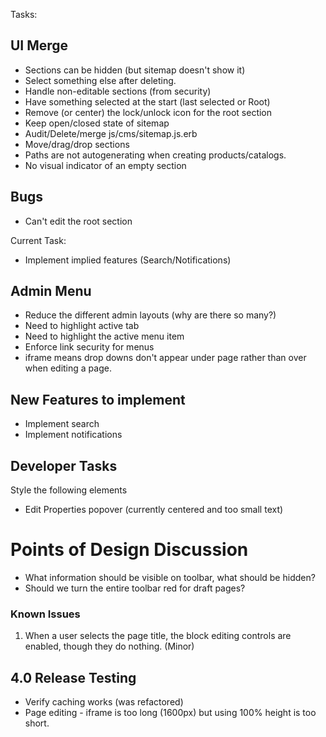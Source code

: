 Tasks:

## UI Merge

* Sections can be hidden (but sitemap doesn't show it)
* Select something else after deleting.
* Handle non-editable sections (from security)
* Have something selected at the start (last selected or Root)
* Remove (or center) the lock/unlock icon for the root section
* Keep open/closed state of sitemap
* Audit/Delete/merge js/cms/sitemap.js.erb
* Move/drag/drop sections
* Paths are not autogenerating when creating products/catalogs.
* No visual indicator of an empty section
##


## Bugs

- Can't edit the root section

Current Task:

* Implement implied features (Search/Notifications)

## Admin Menu
* Reduce the different admin layouts (why are there so many?)
* Need to highlight active tab
* Need to highlight the active menu item
* Enforce link security for menus
* iframe means drop downs don't appear under page rather than over when editing a page.

## New Features to implement

* Implement search
* Implement notifications

## Developer Tasks

Style the following elements

* Edit Properties popover (currently centered and too small text)

# Points of Design Discussion

* What information should be visible on toolbar, what should be hidden?
* Should we turn the entire toolbar red for draft pages?

### Known Issues

1. When a user selects the page title, the block editing controls are enabled, though they do nothing. (Minor)

## 4.0 Release Testing

* Verify caching works (was refactored)
* Page editing - iframe is too long (1600px) but using 100% height is too short.

